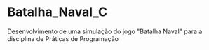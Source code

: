 # Batalha_Naval_C
Desenvolvimento de uma simulação do jogo "Batalha Naval" para a disciplina de Práticas de Programação 
